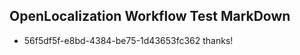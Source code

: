 ## OpenLocalization Workflow Test MarkDown
* 56f5df5f-e8bd-4384-be75-1d43653fc362 thanks!

<!--HONumber=Jul16_HO4-->


